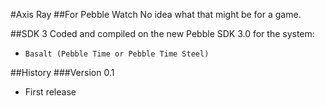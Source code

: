 #Axis Ray
##For Pebble Watch
No idea what that might be for a game.

##SDK 3
Coded and compiled on the new Pebble SDK 3.0 for the system:

* `Basalt (Pebble Time or Pebble Time Steel)`

##History
###Version 0.1

* First release